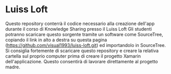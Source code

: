 # Luiss Loft
Questo repository conterrà il codice necessario alla creazione dell'app durante il corso di Knowledge Sharing presso il Luiss Loft
Gli studenti potranno scaricare questo sorgente tramite un software come SourceTree, copiando il link in alto a destra su questa pagina (https://github.com/visual1993/luiss-loft.git) ed importandolo in SourceTree.
Si consiglia fortemente di scaricare questo repository e creare la relativa cartella sul proprio computer prima di creare il progetto Xamarin dell'applicazione. Questo consentirà di lavorare direttamente al progetto madre.
